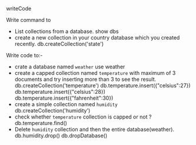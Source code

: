 writeCode

Write command to

- List collections from a database.
show dbs
- create a new collection in your country database which you created recently.
db.createCollection('state')

Write code to:-

- crate a database named `weather`
use weather
- create a capped collection named `temperature` with maximum of 3 documents and try inserting more than 3 to see the result.
db.createCollection('temperature')
db.temperature.insert({"celsius":27})
db.temperature.insert({"celsius":28})
db.temperature.insert({"fahrenheit":30})
- create a simple collection named `humidity`
db.createCollection('humidity')
- check whether `temperature` collection is capped or not ?
db.temperature.find()
- Delete `humidity` collection and then the entire database(weather).
db.humidity.drop()
db.dropDatabase()
